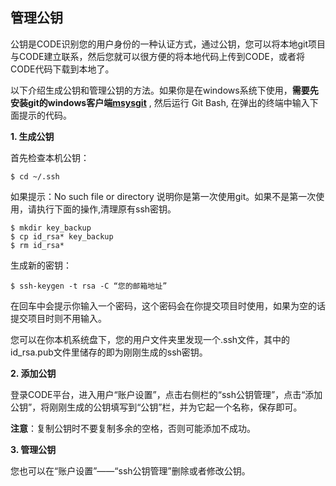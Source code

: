 ## 管理公钥


公钥是CODE识别您的用户身份的一种认证方式，通过公钥，您可以将本地git项目与CODE建立联系，然后您就可以很方便的将本地代码上传到CODE，或者将CODE代码下载到本地了。

以下介绍生成公钥和管理公钥的方法。如果你是在windows系统下使用，**需要先安装git的windows客户端[msysgit](http://code.google.com/p/msysgit)** , 然后运行 Git Bash, 在弹出的终端中输入下面提示的代码。


**1. 生成公钥**

首先检查本机公钥：

	$ cd ~/.ssh
 
如果提示：No such file or directory 说明你是第一次使用git。如果不是第一次使用，请执行下面的操作,清理原有ssh密钥。

	$ mkdir key_backup
	$ cp id_rsa* key_backup
	$ rm id_rsa*

生成新的密钥：

	$ ssh-keygen -t rsa -C “您的邮箱地址”
 
在回车中会提示你输入一个密码，这个密码会在你提交项目时使用，如果为空的话提交项目时则不用输入。
 
您可以在你本机系统盘下，您的用户文件夹里发现一个.ssh文件，其中的id_rsa.pub文件里储存的即为刚刚生成的ssh密钥。

**2. 添加公钥**

登录CODE平台，进入用户“账户设置”，点击右侧栏的“ssh公钥管理”，点击“添加公钥”，将刚刚生成的公钥填写到“公钥”栏，并为它起一个名称，保存即可。

**注意**：复制公钥时不要复制多余的空格，否则可能添加不成功。

**3. 管理公钥**

您也可以在“账户设置”——“ssh公钥管理”删除或者修改公钥。